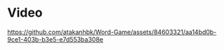 <h1>Video</h1>



https://github.com/atakanhbk/Word-Game/assets/84603321/aa14bd0b-9ce1-403b-b3e5-e7d553ba308e


